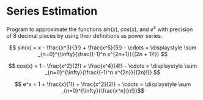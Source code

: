 # Series Estimation

Program to approximate the functions ${sin(x)}$, ${cos(x)}$, and ${e^x}$ with precision of 8 decimal places by using their definitions as power series.

$$ sin(x) = x - \frac{x^3}{3!} + \frac{x^5}{5!} - \cdots = \displaystyle \sum _{n=0}^{\infty}{\frac{(-1)^n x^{2n+1}}{(2n + 1)!}} $$

$$ cos(x) = 1 - \frac{x^2}{2!} + \frac{x^4}{4!} - \cdots = \displaystyle \sum _{n=0}^{\infty}{\frac{(-1)^n x^{2n}}{(2n)!}} $$

$$ e^x = 1 + \frac{x}{1!} + \frac{x^2}{2!} + \cdots = \displaystyle \sum _{n=0}^{\infty}{\frac{x^n}{n!}}$$
